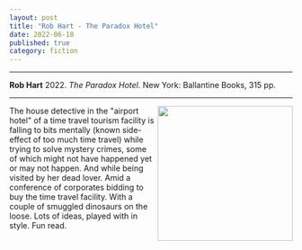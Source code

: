 ```yaml
---
layout: post
title: "Rob Hart - The Paradox Hotel"
date: 2022-06-10
published: true
category: fiction
---
```



***
<b>Rob Hart</b> 2022. _The Paradox Hotel_. New York: Ballantine Books, 315 pp.

***

<img align="right" width="240" src="https://images1.penguinrandomhouse.com/cover/9781984820648"> 

The house detective in the "airport hotel" of a time travel tourism facility is falling to bits mentally (known side-effect of too much time travel)  while trying to solve mystery crimes, some of which might not have happened yet or may not happen.  And while being visited by her dead lover.  Amid a conference of corporates bidding to buy the time travel facility. With a couple of smuggled dinosaurs on the loose.  Lots of ideas, played with in style.  Fun read.  
